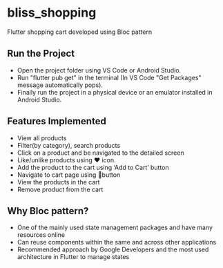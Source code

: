 # bliss_shopping
Flutter shopping cart developed using Bloc pattern

## Run the Project
- Open the project folder using VS Code or Android Studio.
- Run "flutter pub get" in the terminal (In VS Code "Get Packages" message automatically pops).
- Finally run the project in a physical device or an emulator installed in Android Studio.

## Features Implemented
- View all products
- Filter(by category), search products
- Click on a product and be navigated to the detailed screen
- Like/unlike products using ❤️ icon.
- Add the product to the cart using ‘Add to Cart’ button
- Navigate to cart page using 🛒button
- View the products in the cart
- Remove product from the cart

## Why Bloc pattern?
- One of the mainly used state management packages and have many resources online
- Can reuse components within the same and across other applications  
- Recommended approach by Google Developers and the most used architecture in Flutter to manage states
